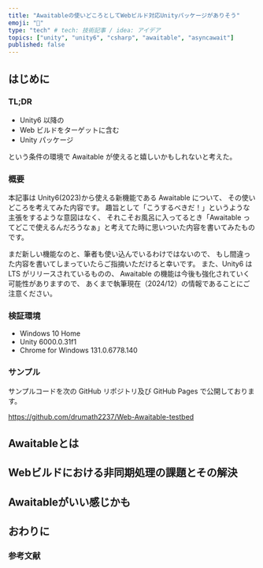 ```yaml
---
title: "Awaitableの使いどころとしてWebビルド対応Unityパッケージがありそう"
emoji: "🚦"
type: "tech" # tech: 技術記事 / idea: アイデア
topics: ["unity", "unity6", "csharp", "awaitable", "asyncawait"]
published: false
---
```


## はじめに

### TL;DR

- Unity6 以降の
- Web ビルドをターゲットに含む
- Unity パッケージ

という条件の環境で Awaitable が使えると嬉しいかもしれないと考えた。

### 概要

本記事は Unity6(2023)から使える新機能である Awaitable について、
その使いどころを考えてみた内容です。
趣旨として「こうするべきだ！」というような主張をするような意図はなく、
それこそお風呂に入ってるとき「Awaitable ってどこで使えるんだろうなぁ」と考えてた時に思いついた内容を書いてみたものです。

まだ新しい機能なのと、筆者も使い込んでいるわけではないので、
もし間違った内容を書いてしまっていたらご指摘いただけると幸いです。
また、Unity6 は LTS がリリースされているものの、
Awaitable の機能は今後も強化されていく可能性がありますので、
あくまで執筆現在（2024/12）の情報であることにご注意ください。

### 検証環境

- Windows 10 Home
- Unity 6000.0.31f1
- Chrome for Windows 131.0.6778.140

### サンプル

サンプルコードを次の GitHub リポジトリ及び GitHub Pages で公開しております。

https://github.com/drumath2237/Web-Awaitable-testbed

## Awaitableとは

## Webビルドにおける非同期処理の課題とその解決

## Awaitableがいい感じかも

## おわりに

### 参考文献